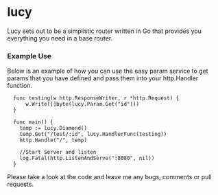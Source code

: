 lucy
====

Lucy sets out to be a simplistic router written in Go that provides you everything you need in a base router.

### Example Use

Below is an example of how you can use the easy param service to get params that you have defined and pass them into your http.Handler function.

```
  func testing(w http.ResponseWriter, r *http.Request) {
	  w.Write([]byte(lucy.Param.Get("id")))
  }

  func main() {
  	temp := lucy.Diamond()
  	temp.Get("/test/:id", lucy.HandlerFunc(testing))
  	http.Handle("/", temp)
  
  	//Start Server and listen
  	log.Fatal(http.ListenAndServe(":8080", nil))
  }
```

Please take a look at the code and leave me any bugs, comments or pull requests.
